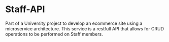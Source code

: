# Staff-API

Part of a University project to develop an ecommerce site using a microservice architecture. This service is a restfull API that allows for CRUD operations to be performed on Staff members.

